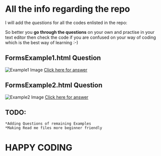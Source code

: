# All the info regarding the repo 

I will add the _questions_ for all the codes enlisted in the repo:

So better you **go through the questions** on your own and practise in your text editor then check the code if you are confused on your way of coding which is the best way of learning :-)

## FormsExample1.html Question
![Example1 Image](../images/FormExample1.PNG)
[Click here for answer](FormsExample1.html)

## FormsExample2.html Question
![Example2 Image](../images/FormExample2.PNG)
[Click here for answer](FormsExample2.html)


## TODO:
    *Adding Questions of remaining Examples
    *Making Read me files more beginner friendly 


# HAPPY CODING
